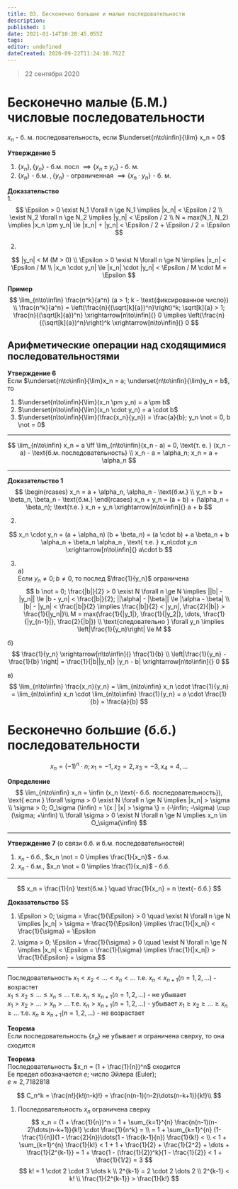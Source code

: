 ```yaml
---
title: 03. Бесконечно большие и малые последовательности
description: 
published: 1
date: 2021-01-14T10:28:45.055Z
tags: 
editor: undefined
dateCreated: 2020-09-22T11:24:10.762Z
---
```


> 22 сентября 2020
# Бесконечно малые (Б.М.) числовые последовательности
$x_n$ - б. м. последовательность, если $\underset{n\to\infin}{\lim} x_n = 0$

**Утверждение 5**
1. $\{x_n\}, \{y_n\}$ - б.м. посл $\implies \{x_n \pm y_n\}$ - б. м.
1. $\{x_n\}$ - б.м. $, \{y_n\}$ - ограниченная $\implies \{x_n \cdot y_n\}$ - б. м.

**Доказательство**\
1. 
$$
\Epsilon > 0 \exist N_1 \forall n \ge N_1 \implies |x_n| < \Epsilon / 2 \\
\exist N_2 \forall n \ge N_2 \implies |y_n| < \Epsilon / 2 \\
N = max(N_1, N_2) \implies |x_n \pm y_n| \le |x_n| + |y_n| < \Epsilon / 2 + \Epsilon / 2 = \Epsilon
$$

2. 
$$
|y_n| < M (M > 0) \\
\Epsilon > 0 \exist N \forall n \ge N \implies |x_n| < \Epsilon / M \\
|x_n \cdot y_n| \le |x_n| \cdot |y_n| < \Epsilon / M \cdot M = \Epsilon
$$

**Пример**
$$
\lim_{n\to\infin} \frac{n^k}{a^n} (a > 1; k - \text{фиксированное число}) \\
\frac{n^k}{a^n} = \left(\frac{n}{(\sqrt[k]{a})^n}\right)^k; 
\sqrt[k]{a} > 1; \frac{n}{(\sqrt[k]{a})^n} \xrightarrow[n\to\infin]{} 0 \implies 
\left(\frac{n}{(\sqrt[k]{a})^n}\right)^k \xrightarrow[n\to\infin]{} 0
$$

## Арифметические операции над сходящимися последовательностями
**Утверждение 6**\
Если $\underset{n\to\infin}{\lim}x_n = a; \underset{n\to\infin}{\lim}y_n = b$, то
1. $\underset{n\to\infin}{\lim}(x_n \pm y_n) = a \pm b$
2. $\underset{n\to\infin}{\lim}(x_n \cdot y_n) = a \cdot b$
3. $\underset{n\to\infin}{\lim}(\frac{x_n}{y_n}) = \frac{a}{b}; y_n \not = 0, b \not = 0$

---

$$
\lim_{n\to\infin} x_n = a \iff \lim_{n\to\infin}(x_n - a) = 0, \text{т. е. } (x_n - a) - 
\text{б.м. последовательность} \\
x_n - a = \alpha_n; x_n = a + \alpha_n
$$

---

**Доказательство 1**
$$
\begin{rcases}
x_n = a + \alpha_n, \alpha_n - \text{б.м.} \\
y_n = b + \beta_n, \beta_n - \text{б.м.}
\end{rcases}
x_n + y_n = (a + b) + (\alpha_n + \beta_n); \text{т.е. } x_n + y_n \xrightarrow[n\to\infin]{}
a + b
$$

2. 
$$
x_n \cdot y_n = (a + \alpha_n) (b + \beta_n) = (a \cdot b) + a \beta_n + b \alpha_n + \beta_n \alpha_n , \text{ т.е. }
x_n\cdot y_n \xrightarrow[n\to\infin]{} a\cdot b
$$

3. \
a)\
Если $y_n \not = 0; b \not = 0$, то послед $\frac{1}{y_n}$ ограничена
$$
b \not = 0; \frac{|b|}{2} > 0 \exist N \forall n \ge N \implies ||b| - |y_n|| \le |b - y_n| <
\frac{|b|}{2}; ||\alpha| - |\beta|| \le |\alpha - \beta| \\
|b| - |y_n| < \frac{|b|}{2} \implies \frac{|b|}{2} < |y_n|, \frac{2}{|b|} > \frac{1}{|y_n|}\\
M = max(\frac{1}{|y_1|}, \frac{1}{|y_2|}, \dots, \frac{1}{|y_{n-1}|}, \frac{2}{|b|}) \\
\text{следовательно } \forall y_n \implies \left|\frac{1}{y_n}\right| \le M
$$

б)
$$
\frac{1}{y_n} \xrightarrow[n\to\infin]{} \frac{1}{b} \\
\left|\frac{1}{y_n} - \frac{1}{b} \right| = \frac{1}{|b||y_n|} |y_n - b| 
\xrightarrow[n\to\infin]{} 0
$$

в)
$$
\lim_{n\to\infin} \frac{x_n}{y_n} = \lim_{n\to\infin} x_n \cdot \frac{1}{y_n} =
\lim_{n\to\infin} x_n \cdot \lim_{n\to\infin} \frac{1}{y_n} = a \cdot \frac{1}{b} = \frac{a}{b}
$$

# Бесконечно большие (б.б.) последовательности 
$$
x_n = (-1)^n \cdot n; x_1 = -1, x_2 = 2, x_3 = -3, x_4 = 4, \dots
$$

**Определение**
$$
\lim_{n\to\infin} x_n = \infin (x_n \text{- б.б. последовательность}), \text{ если }
\forall \sigma > 0 \exist N \forall n \ge N \implies |x_n| > \sigma \\
\sigma > 0; O_\sigma (\infin) = \{x | |x| > \sigma \} = (-\infin; -\sigma) \cup
(\sigma; +\infin) \\
\forall \sigma > 0 \exist N \forall n \ge N \implies x_n \in O_\sigma(\infin)
$$

---

**Утверждение 7** (о связи б.б. и б.м. последовательностей)
1. $x_n$ - б.б., $x_n \not = 0 \implies \frac{1}{x_n}$ - б.м.
1. $x_n$ - б.м., $x_n \not = 0 \implies \frac{1}{x_n}$ - б.б.

---

$$
x_n = \frac{1}{n} \text{б.м.} \quad \frac{1}{x_n} = n \text{- б.б.}
$$

**Доказательство**
$$
1. \Epsilon > 0; \sigma = \frac{1}{\Epsilon} > 0 \quad \exist N \forall n \ge N \implies
|x_n| > \sigma = \frac{1}{\Epsilon} \implies \frac{1}{|x_n|} < \frac{1}{\sigma} = \Epsilon
$$
$$
2. \sigma > 0; \Epsilon = \frac{1}{\sigma} > 0 \quad \exist N \forall n \ge N \implies 
|x_n| < \Epsilon = \frac{1}{\sigma} \implies \frac{1}{|x_n|} > \frac{1}{\Epsilon} = \sigma
$$

---

Последовательность 
$x_1 < x_2 < \dots < x_n < \dots$ т.е. $x_n < x_{n+1} (n=1,2, \dots)$ - возрастет\
$x_1 \le x_2 \le \dots \le x_n \le \dots$ т.е. $x_n \le x_{n+1} (n=1, 2, \dots)$ - не убывает\
$x_1 > x_2 > \dots > x_n > \dots$ т.е. $x_n > x_{n+1} (n=1,2, \dots)$ - убывает
$x_1 \ge x_2 \ge \dots \ge x_n \ge \dots$ т.е. $x_n \ge x_{n+1} (n=1,2, \dots)$ - не возрастает

**Теорема**\
Если последовательность $\{x_n\}$ не убывает и ограничена сверху, то она сходится

**Теорема**\
Последовательность $x_n = (1 + \frac{1}{n})^n$ сходится\
Ее предел обозначается $e$; число Эйлера (Euler);\
$e \approx 2,7182818$

$$
C_n^k = \frac{n!}{k!(n-k)!} = \frac{n(n-1)(n-2)\dots(n-k+1)}{k!}\\
$$

1. Последовательность $x_n$ ограничена сверху
$$
x_n = (1 + \frac{1}{n})^n = 1 + \sum_{k=1}^{n} \frac{n(n-1)(n-2)\dots(n-k+1)}{k!} \cdot
\frac{1}{n^k} = \\
= 1 + \sum_{k=1}^{n} (1-\frac{1}{n})(1 - \frac{2}{n})\dots(1 - \frac{k-1}{n}) \frac{1}{k!} < \\
< 1 + \sum_{k=1}^{n} \frac{1}{k!} < 1 + 1 + \frac{1}{2} + \frac{1}{2^2} + \dots + 
\frac{1}{2^{k-1}} = 1 + \frac{1 - (\frac{1}{2})^k}{1 - \frac{1}{2}} < 1 + \frac{1}{1/2} = 3
$$
$$
k! = 1 \cdot 2 \cdot 3 \dots k \\
2^{k-1} = 2 \cdot 2 \dots 2 \\
2^{k-1} < k! \\
\frac{1}{2^{k-1}} > \frac{1}{k!}
$$
